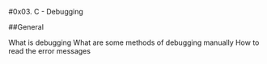 #0x03. C - Debugging

##General

What is debugging
What are some methods of debugging manually
How to read the error messages
